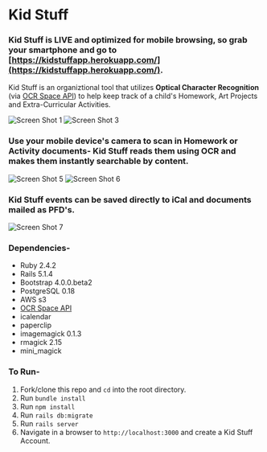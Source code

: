 # Kid Stuff

### Kid Stuff is __LIVE__ and optimized for __mobile browsing__, so grab your smartphone and go to [https://kidstuffapp.herokuapp.com/](https://kidstuffapp.herokuapp.com/).

Kid Stuff is an organiztional tool that utilizes __Optical Character Recognition__ (via [OCR Space API](https://ocr.space/)) to help keep track of a child's Homework, Art Projects and Extra-Curricular Activities.

![Screen Shot 1](https://s3.us-east-2.amazonaws.com/kidstuffapp/screenshots/IMG_0778.png "Screen Shot 1")
![Screen Shot 3](https://s3.us-east-2.amazonaws.com/kidstuffapp/screenshots/IMG_0780.png "Screen Shot 3")

### Use your mobile device's camera to scan in Homework or Activity documents- Kid Stuff reads them using OCR and makes them __instantly searchable by content__.

![Screen Shot 5](https://s3.us-east-2.amazonaws.com/kidstuffapp/screenshots/IMG_0786.png "Screen Shot 5")
![Screen Shot 6](https://s3.us-east-2.amazonaws.com/kidstuffapp/screenshots/IMG_0783.png "Screen Shot 6")

### Kid Stuff events can be saved directly to iCal and documents mailed as PFD's.

![Screen Shot 7](https://s3.us-east-2.amazonaws.com/kidstuffapp/screenshots/ksa_mail.png "Screen Shot 7")

### Dependencies-
* Ruby 2.4.2
* Rails 5.1.4
* Bootstrap 4.0.0.beta2
* PostgreSQL 0.18
* AWS s3
* [OCR Space API](https://ocr.space/) 
* icalendar
* paperclip
* imagemagick 0.1.3
* rmagick 2.15
* mini_magick

### To Run-

1. Fork/clone this repo and `cd` into the root directory.
1. Run `bundle install`
1. Run `npm install`
1. Run `rails db:migrate`
1. Run `rails server`
1. Navigate in a browser to `http://localhost:3000` and create a Kid Stuff Account.
